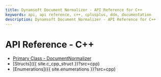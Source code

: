 ```yaml
---
title: Dynamsoft Document Normalizer - API Reference for C++
keywords: api, api reference, c++, cplusplus, ddn, documentation
description: Dynamsoft Document Normalizer - API Reference for C++
---
```


# API Reference - C++

- [Primary Class - DocumentNormalizer](primary-api/)
- [Structs]({{ site.c_cpp_struct }}?src=cpp)
- [Enumerations]({{ site.enumerations }}?src=cpp)